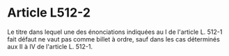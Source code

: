 # Article L512-2

Le titre dans lequel une des énonciations indiquées au I de l'article L. 512-1 fait défaut ne vaut pas comme billet à ordre, sauf dans les cas déterminés aux II à IV de l'article L. 512-1.